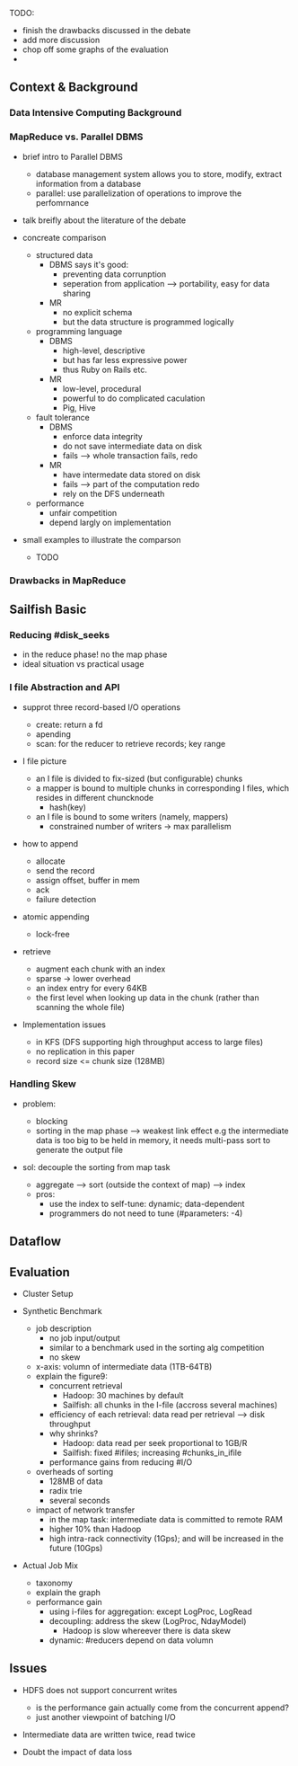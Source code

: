 TODO:
* finish the drawbacks discussed in the debate
* add more discussion
* chop off some graphs of the evaluation
*

## Context & Background ##############################################

### Data Intensive Computing Background

### MapReduce vs. Parallel DBMS

* brief intro to Parallel DBMS
  - database management system allows you to store, modify, extract
	information from a database
  - parallel: use parallelization of operations to improve the
	perfomrnance

* talk breifly about the literature of the debate

* concreate comparison
  - structured data
    - DBMS says it's good:
	  - preventing data corrunption
	  - seperation from application --> portability, easy for data
		sharing
	- MR
	  - no explicit schema
	  - but the data structure is programmed logically
  - programming language
    - DBMS
	  - high-level, descriptive
	  - but has far less expressive power 
	  - thus Ruby on Rails etc. 
	- MR
	  - low-level, procedural
	  - powerful to do complicated caculation 
	  - Pig, Hive
  - fault tolerance
    - DBMS
	  - enforce data integrity
	  - do not save intermediate data on disk
	  - fails --> whole transaction fails, redo
	- MR
	  - have intermedate data stored on disk
	  - fails --> part of the computation redo
	  - rely on the DFS underneath
  - performance
    - unfair competition
	- depend largly on implementation

* small examples to illustrate the comparson
  - TODO

### Drawbacks in MapReduce


## Sailfish Basic ####################################################

### Reducing #disk_seeks

* in the reduce phase! no the map phase
* ideal situation vs practical usage

### I file Abstraction and API

* supprot three record-based I/O operations
  - create: return a fd
  - apending
  - scan: for the reducer to retrieve records; key range

* I file picture
  - an I file is divided to fix-sized (but configurable) chunks
  - a mapper is bound to multiple chunks in corresponding I files, which
	resides in different chuncknode
	- hash(key)
  - an I file is bound to some writers (namely, mappers)
    - constrained number of writers -> max parallelism

* how to append
  - allocate
  - send the record
  - assign offset, buffer in mem
  - ack
  - failure detection

* atomic appending
  - lock-free

* retrieve
  - augment each chunk with an index
  - sparse -> lower overhead
  - an index entry for every 64KB
  - the first level when looking up data in the chunk 
    (rather than scanning the whole file)
  
* Implementation issues
  - in KFS (DFS supporting high throughput access to large files)
  - no replication in this paper
  - record size <= chunk size (128MB)


### Handling Skew

* problem:
  - blocking
  - sorting in the map phase --> weakest link effect
    e.g the intermediate data is too big to be held in memory, it needs
	multi-pass sort to generate the output file

* sol: decouple the sorting from map task
  - aggregate --> sort (outside the context of map) --> index
  - pros:
    - use the index to self-tune: dynamic; data-dependent
    - programmers do not need to tune (#parameters: -4)
	

## Dataflow ##########################################################



## Evaluation ########################################################

* Cluster Setup

* Synthetic Benchmark
  - job description
    - no job input/output
	- similar to a benchmark used in the sorting alg competition
	- no skew
  - x-axis: volumn of intermediate data (1TB-64TB)
  - explain the figure9:
    - concurrent retrieval
	  - Hadoop: 30 machines by default
	  - Sailfish: all chunks in the I-file (accross several machines)
	- efficiency of each retrieval: data read per retrieval --> disk
	  throughput
	- why shrinks?
	  - Hadoop: data read per seek proportional to 1GB/R
	  - Sailfish: fixed #ifiles; increasing #chunks_in_ifile
	- performance gains from reducing #I/O
  - overheads of sorting
    - 128MB of data
    - radix trie
    - several seconds
  - impact of network transfer
    - in the map task: intermediate data is committed to remote RAM
    - higher 10% than Hadoop
	- high intra-rack connectivity (1Gps); 
	  and will be increased in the future (10Gps)

* Actual Job Mix
  - taxonomy
  - explain the graph
  - performance gain
    - using i-files for aggregation: except LogProc, LogRead
	- decoupling: address the skew (LogProc, NdayModel)
	  - Hadoop is slow whereever there is data skew
	- dynamic: #reducers depend on data volumn


## Issues ############################################################

* HDFS does not support concurrent writes
  - is the performance gain actually come from the concurrent append?
  - just another viewpoint of batching I/O

* Intermediate data are written twice, read twice

* Doubt the impact of data loss
